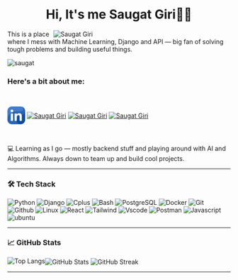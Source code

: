 
<h1 id="header" align="center">Hi, It's me Saugat Giri🧑‍💻 </h1>
<img width="400" 
 align = "right" src="https://media1.tenor.com/m/2nKSTDDekOgAAAAC/coding-kira.gif" alt="Saugat Giri" /> 
This is a place where I mess with Machine Learning, Django and API — big fan of solving tough problems and building useful things.<br>

<p align="left"> <img src="https://komarev.com/ghpvc/?username=saugat1070&label=Profile%20views&color=0e75b6&style=flat" alt="saugat" /> </p>
<h3 align="left">Here's a bit about me:</h3>

<br>
<p align="left">
<a href="https://www.linkedin.com/in/saugat-giri-a46299281/" target="blank"><img align="center" src="linkedin.png" alt="Saugat Giri" height="40" width="40" /></a>
<a href="https://www.instagram.com/saugat_giri0/" target="blank"><img align="center" src="https://raw.githubusercontent.com/rahuldkjain/github-profile-readme-generator/master/src/images/icons/Social/instagram.svg" alt="Saugat Giri" height="30" width="40" /></a>
<a href="https://www.hackerrank.com/profile/saugatgiri1070" target="blank"><img align="center" src="https://raw.githubusercontent.com/rahuldkjain/github-profile-readme-generator/master/src/images/icons/Social/hackerrank.svg" alt="Saugat Giri" height="30" width="40" /></a>
<a href="https://leetcode.com/u/saugat1070/" target="blank"><img align="center" src="https://raw.githubusercontent.com/rahuldkjain/github-profile-readme-generator/master/src/images/icons/Social/leet-code.svg" alt="Saugat Giri" height="30" width="40" /></a>
</p>
<br>
<p>
 💻 Learning as I go — mostly backend stuff and playing around with AI and Algorithms. Always down to team up and build cool projects.
 </p>
 
---

### 🛠️ Tech Stack

![Python](https://skillicons.dev/icons?i=python)
![Django](https://skillicons.dev/icons?i=django,nodejs,express)
![Cplus](https://skillicons.dev/icons?i=cpp,c)
![Bash](https://skillicons.dev/icons?i=bash)
![PostgreSQL](https://skillicons.dev/icons?i=postgres,redis,mongodb,mysql)
![Docker](https://skillicons.dev/icons?i=docker)
![Git](https://skillicons.dev/icons?i=git)
![Github](https://skillicons.dev/icons?i=github)
![Linux](https://skillicons.dev/icons?i=linux)
![React](https://skillicons.dev/icons?i=react)
![Tailwind](https://skillicons.dev/icons?i=html,css,tailwind,sass)
![Vscode](https://skillicons.dev/icons?i=vscode)
![Postman](https://skillicons.dev/icons?i=postman)
![Javascript](https://skillicons.dev/icons?i=javascript)
![ubuntu](https://skillicons.dev/icons?i=ubuntu,notion,pycharm,aws)

---

### 📈 GitHub Stats

  <img src="https://github-readme-stats.vercel.app/api/top-langs?username=saugat1070&show_icons=true&locale=en&layout=compact&theme=github_dark" alt="Top Langs" align="left"/>
 
  <img src="https://github-readme-stats.vercel.app/api?username=saugat1070&show_icons=true&theme=github_dark" alt="GitHub Stats" align="center"/>

  <img src="https://github-readme-streak-stats.herokuapp.com/?user=saugat1070&theme=github_dark" alt="GitHub Streak" align="center"/>
  
---


